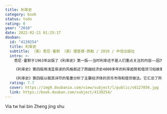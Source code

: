 ```yaml
---
title: 利率史
category: book
status: todo
rating: 0
year: "2010"
date: 2022-02-21 01:25:17
douban:
  id: "4139254"
  title: 利率史
  subtitle: （美）悉尼·霍默 （美）理查德·西勒 / 2010 / 中信出版社
  intro: >-
    悉尼·霍默于1963年出版了《利率史》第一版——当时利率还不是人们重点关注的内容——因为他相信很有必要出版一部覆盖全球的基本经济和商业价格历史著述。40多年以后，《利率史》已经成为财经领域的一部经典著述。

    《利率史》第四版用浅显易读的风格叙述了跨越经济史4000多年的利率趋势和借贷习俗故事。这部独特的著述充满了深邃的真知灼见和大量的图表说明，清晰全面地展示了利率动向。金融专业人士可以由此来评判当代利率水平和货币发展态势。本书在已有数据资料的基础上运用了一些分析工具，比如收益曲线平均数和每10年平均数。

    《利率史》第四版以极其详尽的笔墨分析了主要经济体的货币市场和借贷做法。它汇总了所在时代和地点的政治和经济事件及金融习俗，从而将利率和信贷形式置于各自的环境之中。
  rating: 7.7
  cover: https://img9.doubanio.com/view/subject/l/public/s6127056.jpg
  link: https://book.douban.com/subject/4139254/
---
```


Via tw hai bin Zheng jing shu 
